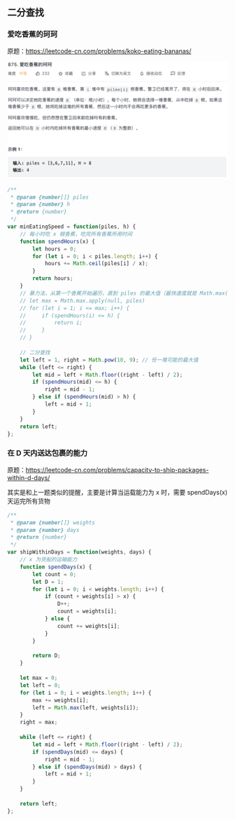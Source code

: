 ## 二分查找

### 爱吃香蕉的珂珂

原题：https://leetcode-cn.com/problems/koko-eating-bananas/

![eating-bananas](./../../../assets/algorithm/binary-search/eating-bananas.png)

```js
/**
 * @param {number[]} piles
 * @param {number} h
 * @return {number}
 */
var minEatingSpeed = function(piles, h) {
    // 每小时吃 x 根香蕉，吃完所有香蕉所用时间
    function spendHours(x) {
        let hours = 0;
        for (let i = 0; i < piles.length; i++) {
            hours += Math.ceil(piles[i] / x);
        }
        return hours;
    }
    // 暴力法，从第一个香蕉开始遍历，直到 piles 的最大值（最快速度就是 Math.max(...piles)）
    // let max = Math.max.apply(null, piles)
    // for (let i = 1; i <= max; i++) {
    //     if (spendHours(i) <= h) {
    //         return i;
    //     }
    // }

    // 二分查找
    let left = 1, right = Math.pow(10, 9); // 任一堆可能的最大值
    while (left <= right) {
        let mid = left + Math.floor((right - left) / 2);
        if (spendHours(mid) <= h) {
            right = mid - 1;
        } else if (spendHours(mid) > h) {
            left = mid + 1;
        }
    }
    return left;
};
```

### 在 D 天内送达包裹的能力

原题：https://leetcode-cn.com/problems/capacity-to-ship-packages-within-d-days/

其实是和上一题类似的提醒，主要是计算当运载能力为 x 时，需要 spendDays(x) 天运完所有货物

```js
/**
 * @param {number[]} weights
 * @param {number} days
 * @return {number}
 */
var shipWithinDays = function(weights, days) {
    // x 为货船的运输能力
    function spendDays(x) {
        let count = 0;
        let D = 1;
        for (let i = 0; i < weights.length; i++) {
            if (count + weights[i] > x) {
                D++;
                count = weights[i];
            } else {
                count += weights[i];
            }
        }

        return D;
    }

    let max = 0;
    let left = 0;
    for (let i = 0; i < weights.length; i++) {
        max += weights[i];
        left = Math.max(left, weights[i]);
    }
    right = max;

    while (left <= right) {
        let mid = left + Math.floor((right - left) / 2);
        if (spendDays(mid) <= days) {
            right = mid - 1;
        } else if (spendDays(mid) > days) {
            left = mid + 1;
        }
    }

    return left;
};
```